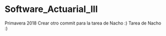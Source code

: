 # Software_Actuarial_lll
Primavera 2018
Crear otro commit para la tarea de Nacho :)
Tarea de Nacho :)

